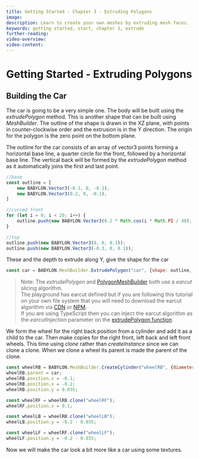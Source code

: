 ```yaml
---
title: Getting Started - Chapter 3 - Extruding Polygons
image:
description: Learn to create your own meshes by extruding mesh faces.
keywords: getting started, start, chapter 3, extrude
further-reading:
video-overview:
video-content:
---
```


# Getting Started - Extruding Polygons

## Building the Car
The car is going to be a very simple one. The body will be built using the *extrudePolygon* method. This is another shape that can be built using *MeshBuilder*. The outline of the shape is drawn in the XZ plane, with points in counter-clockwise order and the extrusion is in the Y direction. The origin for the polygon is the zero point on the bottom plane.

The outline for the car consists of an array of vector3 points forming a horizontal base line, a quarter circle for the front, followed by a horizontal base line. The vertical back will be formed by the *extrudePolygon* method as it automatically joins the first and last point.

```javascript
//base
const outline = [
    new BABYLON.Vector3(-0.3, 0, -0.1),
    new BABYLON.Vector3(0.2, 0, -0.1),
]

//curved front
for (let i = 0; i < 20; i++) {
    outline.push(new BABYLON.Vector3(0.2 * Math.cos(i * Math.PI / 40), 0, 0.2 * Math.sin(i * Math.PI / 40) - 0.1));
}

//top
outline.push(new BABYLON.Vector3(0, 0, 0.1));
outline.push(new BABYLON.Vector3(-0.3, 0, 0.1));
```

These and the depth to extrude along Y, give the shape for the car
```javascript
const car = BABYLON.MeshBuilder.ExtrudePolygon("car", {shape: outline, depth: 0.2});
```

> Note: The *extrudePolygon* and [PolygonMeshBuilder](https://doc.babylonjs.com/divingDeeper/mesh/creation/param/polyMeshBuilder) both use a *earcut* slicing algorithm.  
> The playground has earcut defined but if you are following this tutorial on your own file system that you will need to download the earcut algorithm via [CDN](https://unpkg.com/earcut@latest/dist/earcut.min.js) or [NPM](https://github.com/mapbox/earcut#install).  
> If you are using TypeScript then you can inject the earcut algorithm as the *earcutInjection* parameter on the [extrudePolygon function](https://doc.babylonjs.com/typedoc/classes/babylon.meshbuilder#extrudepolygon).

<Playground id="#KDPAQ9#10" title="Learning to Extrude" description="Simple demonstration showing the basics of extruding meshes." image="/img/playgroundsAndNMEs/gettingStartedExtrude1.jpg"/>

We form the wheel for the right back position from a cylinder and add it as a child to the car. Then make copies for the right front, left back and left front wheels. This time using *clone* rather than *createInstance* since we can clone a clone. When we clone a wheel its parent is made the parent of the clone.

```javascript
const wheelRB = BABYLON.MeshBuilder.CreateCylinder("wheelRB", {diameter: 0.125, height: 0.05})
wheelRB.parent = car;
wheelRB.position.z = -0.1;
wheelRB.position.x = -0.2;
wheelRB.position.y = 0.035;

const wheelRF = wheelRB.clone("wheelRF");
wheelRF.position.x = 0.1;

const wheelLB = wheelRB.clone("wheelLB");
wheelLB.position.y = -0.2 - 0.035;

const wheelLF = wheelRF.clone("wheelLF");
wheelLF.position.y = -0.2 - 0.035;
```

<Playground id="#KDPAQ9#11" title="Extruding Wheels" description="Expanding on the basics of extruding meshes." image="/img/playgroundsAndNMEs/gettingStartedExtrude2.jpg"/>

Now we will make the car look a bit more like a car using some textures.
